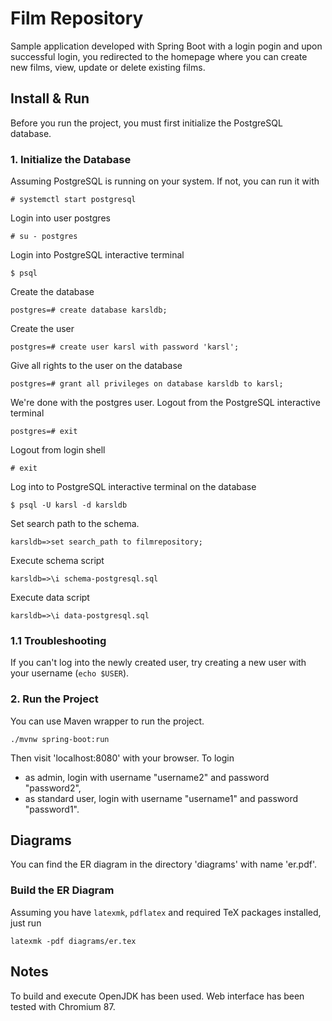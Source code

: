 # Film Repository

Sample application developed with Spring Boot with a login pogin and upon
successful login, you redirected to the homepage where you can create new films,
view, update or delete existing films.

## Install & Run

Before you run the project, you must first initialize the PostgreSQL database.

### 1. Initialize the Database

Assuming PostgreSQL is running on your system. If not, you can run it with

`# systemctl start postgresql`

Login into user postgres

`# su - postgres`

Login into PostgreSQL interactive terminal

`$ psql`

Create the database

`postgres=# create database karsldb;`

Create the user

`postgres=# create user karsl with password 'karsl';`

Give all rights to the user on the database

`postgres=# grant all privileges on database karsldb to karsl;`

We're done with the postgres user. Logout from the PostgreSQL interactive terminal

`postgres=# exit`

Logout from login shell

`# exit`

Log into to PostgreSQL interactive terminal on the database

`$ psql -U karsl -d karsldb`

Set search path to the schema.

`karsldb=>set search_path to filmrepository;`

Execute schema script

`karsldb=>\i schema-postgresql.sql`

Execute data script

`karsldb=>\i data-postgresql.sql`

### 1.1 Troubleshooting

If you can't log into the newly created user, try creating a new user with your
username (`echo $USER`).

### 2. Run the Project

You can use Maven wrapper to run the project.

`./mvnw spring-boot:run`

Then visit 'localhost:8080' with your browser. To login 
* as admin, login with username "username2" and password "password2",
* as standard user, login with username "username1" and password "password1".

## Diagrams

You can find the ER diagram in the directory 'diagrams' with name 'er.pdf'.

### Build the ER Diagram

Assuming you have `latexmk`, `pdflatex` and required TeX packages installed, just run

`latexmk -pdf diagrams/er.tex`

## Notes

To build and execute OpenJDK has been  used. Web interface has been tested with Chromium 87.